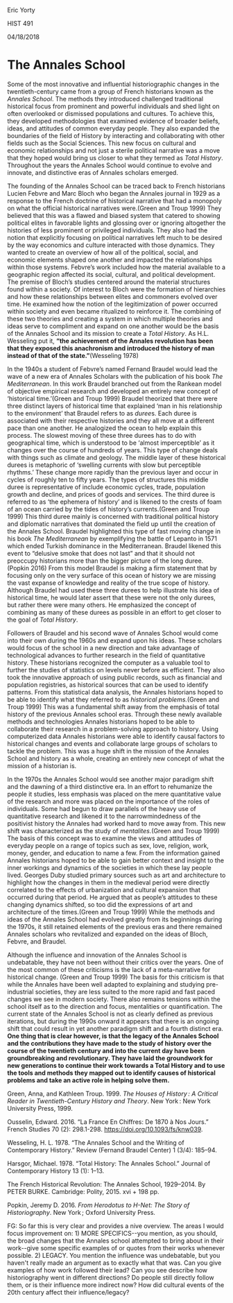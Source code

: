 Eric Yorty

HIST 491

04/18/2018

# The Annales School

Some of the most innovative and influential historiographic changes in the
twentieth-century came from a group of French historians known as the *Annales
School*. The methods they introduced challenged traditional historical focus from
prominent and powerful individuals and shed light on often overlooked or
dismissed populations and cultures. To achieve this, they developed
methodologies that examined evidence of broader beliefs, ideas, and attitudes of
common everyday people. They also expanded the boundaries of the field of
History by interacting and collaborating with other fields such as the Social
Sciences. This new focus on cultural and economic relationships and not just a
sterile political narrative was a move that they hoped would bring us closer to
what they termed as *Total History*. Throughout the years the Annales School
would continue to evolve and innovate, and distinctive eras of Annales scholars
emerged.

The founding of the Annales School can be traced back to French historians
Lucien Febvre and Marc Bloch who began the Annales journal in 1929 as a response
to the French doctrine of historical narrative that had a monopoly on what the
official historical narratives were.(Green and Troup 1999) They believed that
this was a flawed and biased system that catered to showing political elites in
favorable lights and glossing over or ignoring altogether the histories of less
prominent or privileged individuals. They also had the notion that explicitly
focusing on political narratives left much to be desired by the way economics
and culture interacted with those dynamics. They wanted to create an overview of
how all of the political, social, and economic elements shaped one another and
impacted the relationships within those systems. Febvre’s work included how the
material available to a geographic region affected its social, cultural, and
political development. The premise of Bloch’s studies centered around the
material structures found within a society. Of interest to Bloch were the
formation of hierarchies and how these relationships between elites and
commoners evolved over time. He examined how the notion of the legitimization of
power occurred within society and even became ritualized to reinforce it. The
combining of these two theories and creating a system in which multiple theories
and ideas serve to compliment and expand on one another would be the basis of
the Annales School and its mission to create a *Total History*. As H.L.
Wesseling put it, **“the achievement of the Annales revolution has been that
they exposed this anachronism and introduced the history of man instead of that
of the state.”**(Wesseling 1978)

In the 1940s a student of Febvre’s named Fernand Braudel would lead the wave of
a new era of Annales Scholars with the publication of his book *The
Mediterranean*. In this work Braudel branched out from the Rankean model of
objective empirical research and developed an entirely new concept of
‘historical time.’(Green and Troup 1999) Braudel theorized that there were three
distinct layers of historical time that explained ‘man in his relationship to
the environment’ that Braudel refers to as *duree*s. Each duree is associated
with their respective histories and they all move at a different pace than one
another. He analogized the ocean to help explain this process. The slowest
moving of these three durees has to do with geographical time, which is
understood to be ‘almost imperceptible’ as it changes over the course of
hundreds of years. This type of change deals with things such as climate and
geology. The middle layer of these historical durees is metaphoric of ‘swelling
currents with slow but perceptible rhythms.’ These change more rapidly than the
previous layer and occur in cycles of roughly ten to fifty years. The types of
structures this middle duree is representative of include economic cycles,
trade, population growth and decline, and prices of goods and services. The
third duree is referred to as ‘the ephemera of history’ and is likened to the
crests of foam of an ocean carried by the tides of history’s currents.(Green and
Troup 1999) This third duree mainly is concerned with traditional political
history and diplomatic narratives that dominated the field up until the creation
of the Annales School. Braudel highlighted this type of fast moving change in
his book *The Mediterranean* by exemplifying the battle of Lepanto in 1571 which
ended Turkish dominance in the Mediterranean. Braudel likened this event to
“delusive smoke that does not last” and that it should not preoccupy historians
more than the bigger picture of the long duree. (Popkin 2016) From this model
Braudel is making a firm statement that by focusing only on the very surface of
this ocean of history we are missing the vast expanse of knowledge and reality
of the true scope of history. Although Braudel had used these three durees to
help illustrate his idea of historical time, he would later assert that these
were not the only durees, but rather there were many others. He emphasized the
concept of combining as many of these durees as possible in an effort to get
closer to the goal of *Total History*.

Followers of Braudel and his second wave of Annales School would come into their
own during the 1960s and expand upon his ideas. These scholars would focus of
the school in a new direction and take advantage of technological advances to
further research in the field of quantitative history. These historians
recognized the computer as a valuable tool to further the studies of statistics
on levels never before as efficient. They also took the innovative approach of
using public records, such as financial and population registries, as historical
sources that can be used to identify patterns. From this statistical data
analysis, the Annales historians hoped to be able to identify what they referred
to as *historical problems.*(Green and Troup 1999) This was a fundamental shift
away from the emphasis of total history of the previous Annales school eras.
Through these newly available methods and technologies Annales historians hoped
to be able to collaborate their research in a problem-solving approach to
history. Using computerized data Annales historians were able to identify causal
factors to historical changes and events and collaborate large groups of
scholars to tackle the problem. This was a huge shift in the mission of the
Annales School and history as a whole, creating an entirely new concept of what
the mission of a historian is.

In the 1970s the Annales School would see another major paradigm shift and the
dawning of a third distinctive era. In an effort to rehumanize the people it
studies, less emphasis was placed on the mere quantitative value of the research
and more was placed on the importance of the roles of individuals. Some had
begun to draw parallels of the heavy use of quantitative research and likened it
to the narrowmindedness of the positivist history the Annales had worked hard to
move away from. This new shift was characterized as the study of
*mentalites.*(Green and Troup 1999) The basis of this concept was to examine the
views and attitudes of everyday people on a range of topics such as sex, love,
religion, work, money, gender, and education to name a few. From the information
gained Annales historians hoped to be able to gain better context and insight to
the inner workings and dynamics of the societies in which these lay people
lived. Georges Duby studied primary sources such as art and architecture to
highlight how the changes in them in the medieval period were directly
correlated to the effects of urbanization and cultural expansion that occurred
during that period. He argued that as people’s attitudes to these changing
dynamics shifted, so too did the expressions of art and architecture of the
times.(Green and Troup 1999) While the methods and ideas of the Annales School
had evolved greatly from its beginnings during the 1970s, it still retained
elements of the previous eras and there remained Annales scholars who
revitalized and expanded on the ideas of Bloch, Febvre, and Braudel.

Although the influence and innovation of the Annales School is undebatable, they
have not been without their critics over the years. One of the most common of
these criticisms is the lack of a meta-narrative for historical change. (Green
and Troup 1999) The basis for this criticism is that while the Annales have been
well adapted to explaining and studying pre-industrial societies, they are less
suited to the more rapid and fast paced changes we see in modern society. There
also remains tensions within the school itself as to the direction and focus,
mentalities or quantification. The current state of the Annales School is not as
clearly defined as previous iterations, but during the 1990s onward it appears
that there is an ongoing shift that could result in yet another paradigm shift
and a fourth distinct era. **One thing that is clear however, is that the legacy
of the Annales School and the contributions they have made to the study of
history over the course of the twentieth century and into the current day have
been groundbreaking and revolutionary. They have laid the groundwork for new
generations to continue their work towards a Total History and to use the tools
and methods they mapped out to identify causes of historical problems and take
an active role in helping solve them.**

Green, Anna, and Kathleen Troup. 1999. *The Houses of History : A Critical
Reader in Twentieth-Century History and Theory*. New York : New York University
Press, 1999.

Ousselin, Edward. 2016. “La France En Chiffres: De 1870 à Nos Jours.” French
Studies 70 (2): 298.1-298. <https://doi.org/10.1093/fs/knw039>.

Wesseling, H. L. 1978. “The Annales School and the Writing of Contemporary
History.” Review (Fernand Braudel Center) 1 (3/4): 185–94.

Harsgor, Michael. 1978. “Total History: The Annales School.” Journal of
Contemporary History 13 (1): 1–13.

The French Historical Revolution: The Annales School, 1929–2014. By PETER BURKE.
Cambridge: Polity, 2015. xvi + 198 pp.

Popkin, Jeremy D. 2016. *From Herodotus to H-Net: The Story of Historiography*.
New York ; Oxford University Press.

FG: So far this is very clear and provides a nive overview. The areas I would focus improvement on: 1) MORE SPECIFICS--you mention, as you should, the broad changes that the Annales school attempted to bring about in their work--give some specific examples of or quotes from their works whenever possible. 2) LEGACY. You mention the influence was undebatable, but you haven't really made an argument as to exactly what that was. Can you give examples of how work followed their lead? Can you see describe how historiography went in different directions? Do people still directly follow them, or is their influence more indirect now? How did cultural events of the 20th century affect their influence/legacy? 

